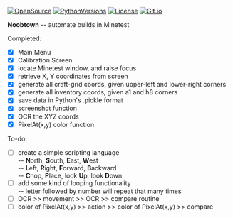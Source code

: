 [![OpenSource](https://img.shields.io/badge/Open-Source-orange.svg)](https://github.com/doyousketch2)  [![PythonVersions](https://img.shields.io/badge/Python-3.x-blue.svg)](https://www.python.org/)  [![License](https://img.shields.io/badge/license-AGPL-lightgrey.svg)](https://www.gnu.org/licenses/agpl-3.0.en.html)  [![Git.io](https://img.shields.io/badge/Git.io-fANWr-233139.svg)](https://git.io/fANWr) 

**Noobtown**  --  automate builds in Minetest  

Completed:  
- [x] Main Menu  
- [x] Calibration Screen  
- [x] locate Minetest window, and raise focus  
- [x] retrieve X, Y coordinates from screen  
- [x] generate all craft-grid coords, given upper-left and lower-right corners
- [x] generate all inventory coords, given a1 and h8 corners
- [x] save data in Python's .pickle format  
- [x] screenshot function  
- [x] OCR the XYZ coords  
- [x] PixelAt(x,y) color function  

To-do:  
- [ ] create a simple scripting language  
-- **N**orth, **S**outh, **E**ast, **W**est  
-- **L**eft, **R**ight, **F**orward, **B**ackward  
-- **C**hop, **P**lace, look **U**p, look **D**own  
- [ ] add some kind of looping functionality  
-- letter followed by number will repeat that many times  
- [ ] OCR >> movement >> OCR >> compare routine  
- [ ] color of PixelAt(x,y) >> action >> color of PixelAt(x,y) >> compare    
